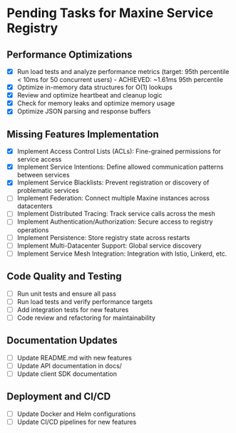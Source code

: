 # Pending Tasks for Maxine Service Registry

## Performance Optimizations
- [x] Run load tests and analyze performance metrics (target: 95th percentile < 10ms for 50 concurrent users) - ACHIEVED: ~1.61ms 95th percentile
- [x] Optimize in-memory data structures for O(1) lookups
- [x] Review and optimize heartbeat and cleanup logic
- [x] Check for memory leaks and optimize memory usage
- [x] Optimize JSON parsing and response buffers

## Missing Features Implementation
- [x] Implement Access Control Lists (ACLs): Fine-grained permissions for service access
- [x] Implement Service Intentions: Define allowed communication patterns between services
- [x] Implement Service Blacklists: Prevent registration or discovery of problematic services
- [ ] Implement Federation: Connect multiple Maxine instances across datacenters
- [ ] Implement Distributed Tracing: Track service calls across the mesh
- [ ] Implement Authentication/Authorization: Secure access to registry operations
- [ ] Implement Persistence: Store registry state across restarts
- [ ] Implement Multi-Datacenter Support: Global service discovery
- [ ] Implement Service Mesh Integration: Integration with Istio, Linkerd, etc.

## Code Quality and Testing
- [ ] Run unit tests and ensure all pass
- [ ] Run load tests and verify performance targets
- [ ] Add integration tests for new features
- [ ] Code review and refactoring for maintainability

## Documentation Updates
- [ ] Update README.md with new features
- [ ] Update API documentation in docs/
- [ ] Update client SDK documentation

## Deployment and CI/CD
- [ ] Update Docker and Helm configurations
- [ ] Update CI/CD pipelines for new features
